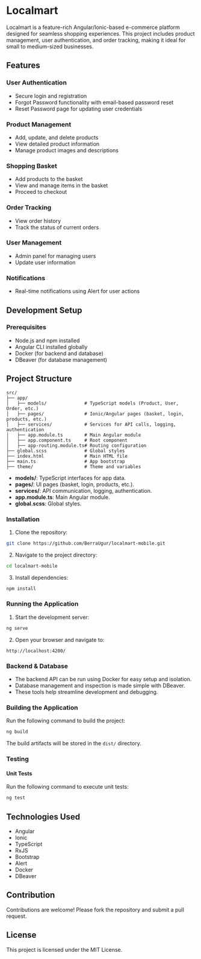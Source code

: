 # Localmart
Localmart is a feature-rich Angular/Ionic-based e-commerce platform designed for seamless shopping experiences. This project includes product management, user authentication, and order tracking, making it ideal for small to medium-sized businesses.

## Features

### User Authentication
- Secure login and registration
- Forgot Password functionality with email-based password reset
- Reset Password page for updating user credentials

### Product Management
- Add, update, and delete products
- View detailed product information
- Manage product images and descriptions

### Shopping Basket
- Add products to the basket
- View and manage items in the basket
- Proceed to checkout

### Order Tracking
- View order history
- Track the status of current orders

### User Management
- Admin panel for managing users
- Update user information

### Notifications
- Real-time notifications using Alert for user actions

## Development Setup

### Prerequisites
- Node.js and npm installed
- Angular CLI installed globally
- Docker (for backend and database)
- DBeaver (for database management)

## Project Structure
```
src/
├── app/
│   ├── models/              # TypeScript models (Product, User, Order, etc.)
│   ├── pages/               # Ionic/Angular pages (basket, login, products, etc.)
│   ├── services/            # Services for API calls, logging, authentication
│   ├── app.module.ts        # Main Angular module
│   ├── app.component.ts     # Root component
│   ├── app-routing.module.ts# Routing configuration
├── global.scss              # Global styles
├── index.html               # Main HTML file
├── main.ts                  # App bootstrap
├── theme/                   # Theme and variables
```
- **models/**: TypeScript interfaces for app data.
- **pages/**: UI pages (basket, login, products, etc.).
- **services/**: API communication, logging, authentication.
- **app.module.ts**: Main Angular module.
- **global.scss**: Global styles.

### Installation
1. Clone the repository:
```bash
git clone https://github.com/BerraUgur/localmart-mobile.git
```
2. Navigate to the project directory:
```bash
cd localmart-mobile
```
3. Install dependencies:
```bash
npm install
```

### Running the Application
1. Start the development server:
```bash
ng serve
```
2. Open your browser and navigate to:
```
http://localhost:4200/
```

### Backend & Database
- The backend API can be run using Docker for easy setup and isolation.
- Database management and inspection is made simple with DBeaver.
- These tools help streamline development and debugging.

### Building the Application
Run the following command to build the project:
```bash
ng build
```
The build artifacts will be stored in the `dist/` directory.

### Testing
#### Unit Tests
Run the following command to execute unit tests:
```bash
ng test
```

## Technologies Used
- Angular
- Ionic
- TypeScript
- RxJS
- Bootstrap
- Alert
- Docker
- DBeaver

## Contribution
Contributions are welcome! Please fork the repository and submit a pull request.

## License
This project is licensed under the MIT License.
  